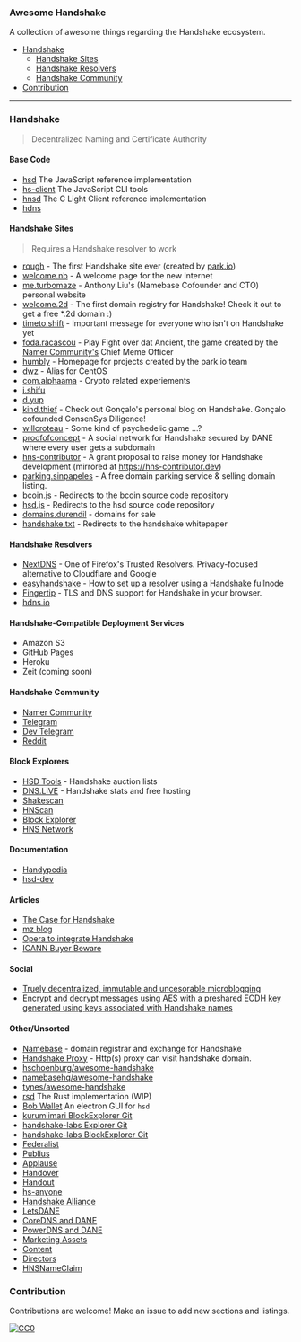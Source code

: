 ### **Awesome Handshake**

A collection of awesome things regarding the Handshake ecosystem.

- [Handshake](#Handshake)
  - [Handshake Sites](#handshake-sites)
  - [Handshake Resolvers](#handshake-resolvers)
  - [Handshake Community](#handshake-community)
- [Contribution](#contribution)

---

### Handshake

> Decentralized Naming and Certificate Authority

#### Base Code
- [hsd](https://github.com/handshake-org/hsd) The JavaScript reference implementation
- [hs-client](https://github.com/handshake-org/hs-client) The JavaScript CLI tools
- [hnsd](https://github.com/handshake-org/hnsd) The C Light Client reference implementation
- [hdns](https://github.com/handshake-org/hdns)

#### Handshake Sites

> Requires a Handshake resolver to work

- [rough](http://rough./) - The first Handshake site ever (created by [park.io](https://park.io))
- [welcome.nb](http://welcome.nb./) - A welcome page for the new Internet
- [me.turbomaze](http://me.turbomaze./) - Anthony Liu's (Namebase Cofounder and CTO) personal website
- [welcome.2d](http://welcome.2d/) - The first domain registry for Handshake! Check it out to get a free *.2d domain :)
- [timeto.shift](http://timeto.shift./) - Important message for everyone who isn't on Handshake yet
- [foda.racascou](http://foda.racascou./) - Play Fight over dat Ancient, the game created by the [Namer Community's](http://namebase.community) Chief Meme Officer
- [humbly](http://humbly./) - Homepage for projects created by the park.io team
- [dwz](http://dwz./) - Alias for CentOS
- [com.alphaama](http://com.alphaama/) - Crypto related experiements
- [i.shifu](http://i.shifu./)
- [d.yup](http://d.yup./)
- [kind.thief](http://kind.thief./) - Check out Gonçalo's personal blog on Handshake. Gonçalo cofounded ConsenSys Diligence!
- [willcroteau](http://willcroteau./) - Some kind of psychedelic game ...?
- [proofofconcept](https://proofofconcept./) - A social network for Handshake secured by DANE where every user gets a subdomain
- [hns-contributor](https://hns-contributor./) - A grant proposal to raise money for Handshake development (mirrored at https://hns-contributor.dev)
- [parking.sinpapeles](http://parking.sinpapeles/) - A free domain parking service & selling domain listing.
- [bcoin.js](http://bcoin.js/) - Redirects to the bcoin source code repository
- [hsd.js](http://hsd.js/) - Redirects to the hsd source code repository
- [domains.durendil](http://domains.durendil/) - domains for sale
- [handshake.txt](http://handshake.txt/) - Redirects to the handshake whitepaper

#### Handshake Resolvers
- [NextDNS](https://nextdns.io) - One of Firefox's Trusted Resolvers. Privacy-focused alternative to Cloudflare and Google
- [easyhandshake](https://easyhandshake.com/) - How to set up a resolver using a Handshake fullnode
- [Fingertip](https://impervious.com/fingertip.html) - TLS and DNS support for Handshake in your browser.
- [hdns.io](https://www.hdns.io/)

#### Handshake-Compatible Deployment Services
- Amazon S3
- GitHub Pages
- Heroku
- Zeit (coming soon)

#### Handshake Community

- [Namer Community](http://namebase.community)
- [Telegram](https://t.me/handshake_hns)
- [Dev Telegram](https://t.me/hns_tech)
- [Reddit](https://reddit.com/r/handshake)

#### Block Explorers
- [HSD Tools](https://hsd.tools) - Handshake auction lists
- [DNS.LIVE](https://dns.live) - Handshake stats and free hosting
- [Shakescan](https://shakescan.com/)
- [HNScan](https://hnscan.com/)
- [Block Explorer](https://blockexplorer.com)
- [HNS Network](https://hnsnetwork.com/)

#### Documentation
- [Handypedia](https://en.handypedia.org/wiki/Main_Page)
- [hsd-dev](https://hsd-dev.org)

#### Articles
- [The Case for Handshake](https://medium.com/amentum/the-case-for-handshake-9b0af0d989fe)
- [mz blog](https://matthewzipkin.medium.com/)
- [Opera to integrate Handshake](https://blogs.opera.com/news/2021/12/opera-handshake-hns-partnership/)
- [ICANN Buyer Beware](https://www.icann.org/en/blogs/details/buyer-beware-not-all-names-are-created-equal-24-11-2021-en)

#### Social
- [Truely decentralized, immutable and uncesorable microblogging](https://github.com/publiusfederalist/zooko)
- [Encrypt and decrypt messages using AES with a preshared ECDH key generated using keys associated with Handshake names](https://github.com/publiusfederalist/zooko-msg)

#### Other/Unsorted
- [Namebase](https://namebase.io) - domain registrar and exchange for Handshake
- [Handshake Proxy](https://github.com/handshake-cn/handshakeproxy) - Http(s) proxy can visit handshake domain.
- [hschoenburg/awesome-handshake](https://github.com/hschoenburg/awesome-handshake)
- [namebasehq/awesome-handshake](https://github.com/namebasehq/awesome-handshake)
- [tynes/awesome-handshake](https://github.com/tynes/awesome-handshake)
- [rsd](https://github.com/UrkelLabs/rsd) The Rust implementation (WIP)
- [Bob Wallet](https://github.com/kyokan/bob-wallet) An electron GUI for `hsd`
- [kurumiimari BlockExplorer Git](https://github.com/kurumiimari/hsexplorer)
- [handshake-labs Explorer Git](https://github.com/handshake-labs/explorer)
- [handshake-labs BlockExplorer Git](https://github.com/handshake-labs/blockexplorer)
- [Federalist](https://github.com/publiusfederalist/federalist)
- [Publius](https://github.com/publiusfederalist/publius)
- [Applause](https://github.com/publiusfederalist/applause)
- [Handover](https://github.com/imperviousinc/handover)
- [Handout](https://github.com/pinheadmz/handout)
- [hs-anyone](https://github.com/pinheadmz/hs-anyone)
- [Handshake Alliance](https://handshakealliance.org/)
- [LetsDANE](https://github.com/buffrr/letsdane)
- [CoreDNS and DANE](https://github.com/Mattsky/HNS_howto/tree/main/CoreDNS_DNSSEC_DANE#self-signed-certificate)
- [PowerDNS and DANE](https://blog.htools.work/posts/hns-pdns-nginx/)
- [Marketing Assets](https://community.namebase.io/marketing-assets)
- [Content](https://community.namebase.io/content)
- [Directors](https://community.namebase.io/directors)
- [HNSNameClaim](https://www.hnsnameclaim.com/)

### Contribution

Contributions are welcome! Make an issue to add new sections and listings.

[![CC0](http://i.creativecommons.org/p/zero/1.0/88x31.png)](http://creativecommons.org/publicdomain/zero/1.0/)
